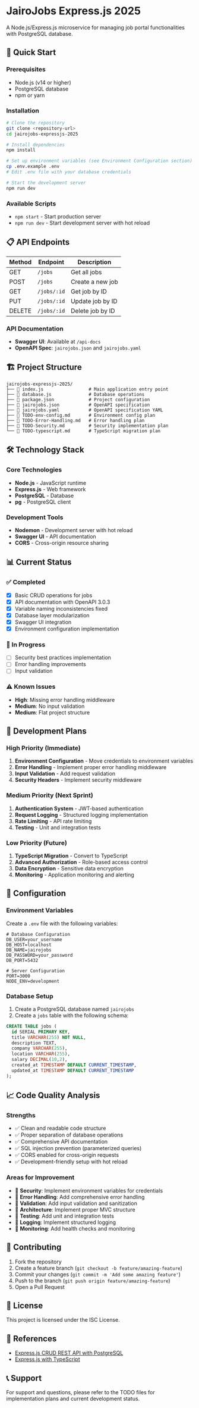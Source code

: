 # JairoJobs Express.js 2025

A Node.js/Express.js microservice for managing job portal functionalities with PostgreSQL database.

## 🚀 Quick Start

### Prerequisites
- Node.js (v14 or higher)
- PostgreSQL database
- npm or yarn

### Installation
```bash
# Clone the repository
git clone <repository-url>
cd jairojobs-expressjs-2025

# Install dependencies
npm install

# Set up environment variables (see Environment Configuration section)
cp .env.example .env
# Edit .env file with your database credentials

# Start the development server
npm run dev
```

### Available Scripts
- `npm start` - Start production server
- `npm run dev` - Start development server with hot reload

## 📋 API Endpoints

| Method | Endpoint | Description |
|--------|----------|-------------|
| GET    | `/jobs`  | Get all jobs |
| POST   | `/jobs`  | Create a new job |
| GET    | `/jobs/:id` | Get job by ID |
| PUT    | `/jobs/:id` | Update job by ID |
| DELETE | `/jobs/:id` | Delete job by ID |

### API Documentation
- **Swagger UI**: Available at `/api-docs`
- **OpenAPI Spec**: `jairojobs.json` and `jairojobs.yaml`

## 🏗️ Project Structure

```
jairojobs-expressjs-2025/
├── 📄 index.js                 # Main application entry point
├── 📄 database.js              # Database operations
├── 📄 package.json             # Project configuration
├── 📄 jairojobs.json           # OpenAPI specification
├── 📄 jairojobs.yaml           # OpenAPI specification YAML
├── 📄 TODO-env-config.md       # Environment config plan
├── 📄 TODO-Error-Handling.md   # Error handling plan
├── 📄 TODO-Security.md         # Security implementation plan
└── 📄 TODO-typescript.md       # TypeScript migration plan
```

## 🛠️ Technology Stack

### Core Technologies
- **Node.js** - JavaScript runtime
- **Express.js** - Web framework
- **PostgreSQL** - Database
- **pg** - PostgreSQL client

### Development Tools
- **Nodemon** - Development server with hot reload
- **Swagger UI** - API documentation
- **CORS** - Cross-origin resource sharing

## 📊 Current Status

### ✅ Completed
- [x] Basic CRUD operations for jobs
- [x] API documentation with OpenAPI 3.0.3
- [x] Variable naming inconsistencies fixed
- [x] Database layer modularization
- [x] Swagger UI integration
- [x] Environment configuration implementation

### 🔄 In Progress
- [ ] Security best practices implementation
- [ ] Error handling improvements
- [ ] Input validation

### ⚠️ Known Issues
- **High**: Missing error handling middleware
- **Medium**: No input validation
- **Medium**: Flat project structure

## 🎯 Development Plans

### High Priority (Immediate)
1. **Environment Configuration** - Move credentials to environment variables
2. **Error Handling** - Implement proper error handling middleware
3. **Input Validation** - Add request validation
4. **Security Headers** - Implement security middleware

### Medium Priority (Next Sprint)
1. **Authentication System** - JWT-based authentication
2. **Request Logging** - Structured logging implementation
3. **Rate Limiting** - API rate limiting
4. **Testing** - Unit and integration tests

### Low Priority (Future)
1. **TypeScript Migration** - Convert to TypeScript
2. **Advanced Authorization** - Role-based access control
3. **Data Encryption** - Sensitive data encryption
4. **Monitoring** - Application monitoring and alerting

## 🔧 Configuration

### Environment Variables
Create a `.env` file with the following variables:
```env
# Database Configuration
DB_USER=your_username
DB_HOST=localhost
DB_NAME=jairojobs
DB_PASSWORD=your_password
DB_PORT=5432

# Server Configuration
PORT=3000
NODE_ENV=development
```

### Database Setup
1. Create a PostgreSQL database named `jairojobs`
2. Create a `jobs` table with the following schema:
```sql
CREATE TABLE jobs (
  id SERIAL PRIMARY KEY,
  title VARCHAR(255) NOT NULL,
  description TEXT,
  company VARCHAR(255),
  location VARCHAR(255),
  salary DECIMAL(10,2),
  created_at TIMESTAMP DEFAULT CURRENT_TIMESTAMP,
  updated_at TIMESTAMP DEFAULT CURRENT_TIMESTAMP
);
```

## 📈 Code Quality Analysis

### Strengths
- ✅ Clean and readable code structure
- ✅ Proper separation of database operations
- ✅ Comprehensive API documentation
- ✅ SQL injection prevention (parameterized queries)
- ✅ CORS enabled for cross-origin requests
- ✅ Development-friendly setup with hot reload

### Areas for Improvement
- 🔧 **Security**: Implement environment variables for credentials
- 🔧 **Error Handling**: Add comprehensive error handling
- 🔧 **Validation**: Add input validation and sanitization
- 🔧 **Architecture**: Implement proper MVC structure
- 🔧 **Testing**: Add unit and integration tests
- 🔧 **Logging**: Implement structured logging
- 🔧 **Monitoring**: Add health checks and monitoring

## 🤝 Contributing

1. Fork the repository
2. Create a feature branch (`git checkout -b feature/amazing-feature`)
3. Commit your changes (`git commit -m 'Add some amazing feature'`)
4. Push to the branch (`git push origin feature/amazing-feature`)
5. Open a Pull Request

## 📝 License

This project is licensed under the ISC License.

## 🔗 References

- [Express.js CRUD REST API with PostgreSQL](https://blog.logrocket.com/crud-rest-api-node-js-express-postgresql/)
- [Express.js with TypeScript](https://blog.logrocket.com/express-typescript-node/)

## 📞 Support

For support and questions, please refer to the TODO files for implementation plans and current development status.